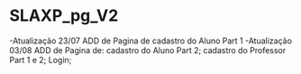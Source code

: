 # SLAXP_pg_V2

-Atualização 23/07
  ADD de Pagina de cadastro do Aluno Part 1
-Atualização 03/08
  ADD de Pagina de:
    cadastro do Aluno Part 2;
    cadastro do Professor Part 1 e 2;
    Login;
